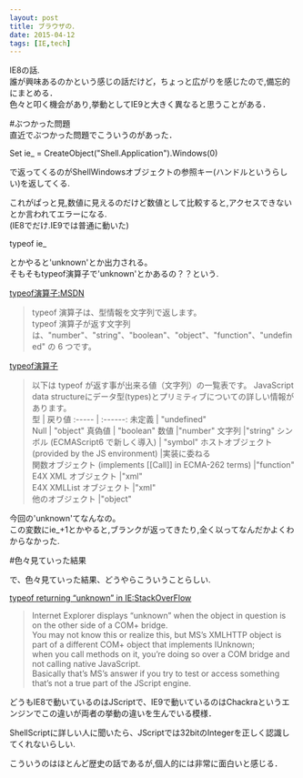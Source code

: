 ```yaml
---
layout: post
title: ブラウザの．
date: 2015-04-12
tags: [IE,tech]
---
```


IE8の話.  
誰が興味あるのかという感じの話だけど，ちょっと広がりを感じたので,備忘的にまとめる．  
色々と叩く機会があり,挙動としてIE9と大きく異なると思うことがある．  
  
#ぶつかった問題  
直近でぶつかった問題でこういうのがあった．  
  
Set ie_ = CreateObject("Shell.Application").Windows(0)  
  
で返ってくるのがShellWindowsオブジェクトの参照キー(ハンドルというらしい)を返してくる.  
  
これがぱっと見,数値に見えるのだけど数値として比較すると,アクセスできないとか言われてエラーになる.  
(IE8でだけ.IE9では普通に動いた)  
  
typeof ie_   
  
とかやると'unknown'とか出力される。  
そもそもtypeof演算子で'unknown'とかあるの？？という.  

[typeof演算子:MSDN](https://msdn.microsoft.com/ja-jp/library/ie/259s7zc1%28v=vs.94%29.aspx)   

>typeof 演算子は、型情報を文字列で返します。  
>typeof 演算子が返す文字列は、"number"、"string"、"boolean"、"object"、"function"、"undefined" の 6 つです。   

[typeof演算子](https://developer.mozilla.org/ja/docs/Web/JavaScript/Reference/Operators/typeof)   
  
>以下は typeof が返す事が出来る値（文字列）の一覧表です。 JavaScript data   structureにデータ型(types)とプリミティブについての詳しい情報があります。  
>型 | 戻り値 
>:----- | :------: 
>未定義   | "undefined"     
>Null   | "object"
>真偽値   | "boolean"
>数値 	|"number"
>文字列 	|"string"
>シンボル (ECMAScript6 で新しく導入) |	"symbol"
>ホストオブジェクト (provided by the JS environment) |実装に委ねる  
>関数オブジェクト (implements [[Call]] in ECMA-262 terms) 	|"function"  
>E4X XML オブジェクト 	|"xml"  
>E4X XMLList オブジェクト 	|"xml"  
>他のオブジェクト 	|"object"  
  
  
今回の'unknown'てなんなの。  
この変数にie_+1とかやると,ブランクが返ってきたり,全く以ってなんだかよくわからなかった.  
  
  
#色々見ていった結果  
  
で、色々見ていった結果、どうやらこういうことらしい.  
  
[typeof returning “unknown” in IE:StackOverFlow](http://stackoverflow.com/questions/10982739/typeof-returning-unknown-in-ie)   
  
>Internet Explorer displays “unknown” when the object in question is on the other side of a COM+ bridge.   
>You may not know this or realize this, but MS’s XMLHTTP object is part of a different COM+ object that implements IUnknown;  
>when you call methods on it, you’re doing so over a COM bridge and not calling native JavaScript.  
>Basically that’s MS’s answer if you try to test or access something that’s not a true part of the JScript engine.  
  

どうもIE8で動いているのはJScriptで、IE9で動いているのはChackraというエンジンでこの違いが両者の挙動の違いを生んでいる模様．  
  
ShellScriptに詳しい人に聞いたら、JScriptでは32bitのIntegerを正しく認識してくれないらしい.
  
こういうのはほとんど歴史の話であるが,個人的には非常に面白いと感じる．  

